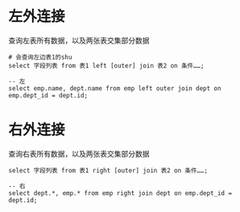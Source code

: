 # 左外连接

查询左表所有数据，以及两张表交集部分数据

```
# 会查询左边表1的shu
select 字段列表 from 表1 left [outer] join 表2 on 条件……;
```

```mysql
-- 左
select emp.name, dept.name from emp left outer join dept on emp.dept_id = dept.id;
```



# 右外连接

查询右表所有数据，以及两张表交集部分数据

```
select 字段列表 from 表1 right [outer] join 表2 on 条件……;
```

```mysql
-- 右
select dept.*, emp.* from emp right join dept on emp.dept_id = dept.id;
```

